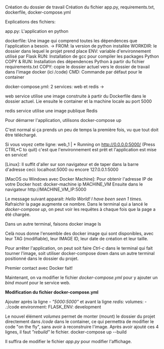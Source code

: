 Création du dossier de travail
Création du fichier app.py, requirements.txt, dockerfile, docker-compose.yml

Explications des fichiers:

app.py: L'application en python

dockerfile: Une image qui comprend toutes les dépendences que l'application a besoin.
->
FROM: la version de python installée
WORKDIR: le dossier dans lequel le projet prend place
ENV: variable d'environnement utilisé par Flask
RUN: Installation de gcc pour compiler les packages Python
COPY & RUN: Installation des dépendences Python à partir du fichier requirements.txt
COPY: copie le dossier actuel vers le dossier de travail dans l'image docker (ici /code)
CMD: Commande par défaut pour le container

docker-compose.yml:
2 services: web et redis ->

web service utilise une image construite à partir du Dockerfile dans le dossier actuel. Lie ensuite le container et la machine locale au port 5000

redis service utilise une image publique Redis


Pour démarrer l'application, utilisons
    docker-compose up
    
C'est normal si ça prends un peu de temps la première fois, vu que tout doit être téléchargé.

Si vous voyez cette ligne:
    web_1    |  * Running on http://0.0.0.0:5000/ (Press CTRL+C to quit)
c'est que l'environnement est prêt et l'application est mise en service!

[Linux]:
Il suffit d'aller sur son navigateur et de taper dans la barre d'adresse ceci:
    localhost:5000
ou encore
    127.0.0.1:5000

[MacOS ou Windows avec Docker Machine]:
Pour obtenir l'adresse IP de votre Docker host: 
    docker-machine ip MACHINE_VM
Ensuite dans le navigateur
    http://MACHINE_VM_IP:5000
    
Le message suivant apparait: *Hello World! I have been seen 1 times.*
Rafraichir la page augmente ce nombre. Dans le terminal qui a lancé le *docker-compose up*, on peut voir
les requêtes à chaque fois que la page a été chargée.

Dans un autre terminal, faisons
    docker image ls
    
Celà nous donne l'ensemble des docker image qui sont disponibles, avec leur TAG (modifiable), leur IMAGE ID, leur date de création et leur taille.

Pour arrêter l'application, on peut soit faire *Ctrl-c* dans le terminal qui fait tourner l'image, soit utiliser
    docker-compose down
dans un autre terminal positionné dans le dossier du projet.

Premier contact avec Docker fait!


Maintenant, on va modifier le fichier *docker-compose.yml* pour y ajouter un *bind mount* pour le service web.

**Modification du fichier docker-compose.yml**

Ajouter après la ligne *- "5000:5000"* et avant la ligne *redis:*
        volumes:
          - .:/code
        environment:
          FLASK_ENV: development

Le nouvel élément *volumes* permet de monter (mount) le dossier du projet directement dans */code* dans le container, ce qui permettra de modifier le code "on the fly", sans avoir à reconstruire l'image.
Après avoir ajouté ces 4 lignes, il faut *"rebuild"* le fichier.
    docker-compose up --build


Il suffira de modifier le fichier *app.py* pour modifier l'affichage.